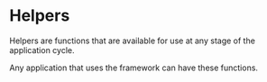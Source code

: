 # Helpers
Helpers are functions that are available for use at any stage of the application cycle.

Any application that uses the framework can have these functions.
